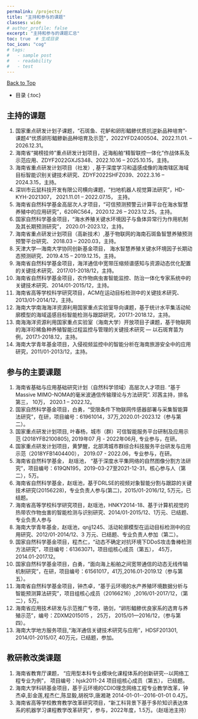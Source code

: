 ```yaml
---
permalink: /projects/
title: "主持和参与的课题"
classes: wide
# author_profile: false
excerpt: "主持和参与的课题汇总"
toc: true  # 生成目录
toc_icon: "cog"
# tags: 
#   - sample post
#   - readability
#   - test
---
```

<div id="top"></div>

<a href="#top" class="up-to-top">Back to Top</a>

* 目录
{:toc}

## 主持的课题
1.	国家重点研发计划子课题，“石斑鱼、花鲈和卵形鲳鲹优质抗逆新品种培育”- 课题4“优质卵形鲳鲹新品种培育及示范”，2022YFD2400504、2022.11.01. – 2026.12.31。
2.	海南省“揭榜挂帅”重点研发计划项目，近海船舶“精智联控一体化”作战体系及示范应用、ZDYF2022GXJS348、2022.10.16 – 2025.10.15，主持。
3.	海南省重点研发计划项目（社发）, 基于深度学习和遥感成像的海南辖区海域目标智能识别关键技术研究、ZDYF2022SHFZ039、2022.3.16 – 2024.3.15，主持。
4.	深圳市云鼠科技开发有限公司横向课题，“扫地机器人视觉算法研究”，HD-KYH-2021307， 2021.11.01 – 2022.07.15， 主持。
5.	海南省自然科学基金高层次人才项目，“可信预测预警云计算平台在海水智慧养殖中的应用研究”，620RC564，2020.12.26 – 2023.12.25，主持。
6.	国家自然科学基金项目，“海水养殖关键水环境因子与鱼体异常行为作用机制及其长期预测研究”， 2020.01-2023.12，主持。
7.	海南省重点研发计划项目（高新技术）,基于物联网的海南石斑鱼智慧养殖预测预警平台研究、 2018.03 – 2020.03，主持。
8.	天津大学—海南大学协同创新基金项目， 海水智慧养殖关键水环境因子长期动态预测研究、2019.4.15 – 2019.12.15，主持。
9.	海南省自然科学基金项目，海洋通信中宽带压缩频谱感知与资源动态优化配置的关键技术研究、2017/01-2018/12，主持。
10.	海南省自然科学基金项目，农作物病虫害智能监控、防治一体化专家系统中的关键技术研究、2014/01-2015/12，主持。
11.	海南省高等学校科学研究项目，ACM在运动目标检测中的关键技术研究、2013/01-2014/12，主持。
12.	海南大学南海海洋资源利用国家重点实验室导向课题，基于统计水平集活动轮廓模型的海域遥感目标智能检测与跟踪研究，2017.1-2018.12，主持。
13.	南海海洋资源利用国家重点实验室（海南大学）开放项目子课题，基于物联网的海洋珍稀鱼种养殖智能过程监控与管理的关键技术研究 — 以石斑育苗为例，2017.1-2018.12，主持。
14.	海南大学青年基金项目，入侵视频监控中的智能分析在海南旅游安全中的应用研究，2011/01-2013/12，主持。


## 参与的主要课题
1.	海南省基础与应用基础研究计划（自然科学领域）高层次人才项目. “基于Massive MIMO-NOMA的毫米波通信传输理论与方法研究”. 邓茜主持，排名第三， 10万， 2020.1 – 2022.12。
2.	国家自然科学基金项目，白勇，“受限条件下物联网传感器部署与采集智能算法研究”，在研，项目编号：61961014，37万,2020.01-2023.12（参与第二）。
3.	国家重点研发计划项目, 叶春杨，城市（群）可信智能服务平台研制及应用示范 (2018YFB2100805), 2019年07 月 - 2022年06月, 专业参与，在研。
4.	国家重点研发计划项目，黄梦醒，北部湾城市群综合科技服务平台研发与应用示范（2018YFB1404400）， 2019.07 - 2022.06，专业参与，在研。
5.	海南省自然科学基金， 赵瑶池， “基于深度水平集网络的自然图像分割方法研究”，项目编号：619QN195，2019-03-27至2021-12-31，核心参与人（第二），5万。
6.	海南省自然科学基金，赵瑶池，基于DRLSE的视频对象智能分割与跟踪的关键技术研究(20156228)，专业负责人参与(第二)，2015/01-2016/12, 5万元，已结题。
7.	海南省高等学校科学研究项目，赵瑶池，HNKY2014-18、基于计算机视觉的热带农作物虫害的智能检测与识别研究、2014/01-2015/12、1万元、已结题、专业负责人参与
8.	海南大学青年基金，赵瑶池，qnjj1245、活动轮廓模型在运动目标检测中的应用研究、2012/01-2014/12、3 万元、已结题、专业负责人参加（第二）。
9.	国家自然科学基金项目，程杰仁，“动态不确定对抗环境下DDoS攻击鲁棒检测方法研究”，项目编号：61363071，项目组核心成员（第五）， 45万，2014.01-2017.12。
10.	国家自然科学基金项目，白勇，“面向海上船舶之间宽带通信的动态无线传输机制研究”，在研，项目编号：61561017，41万,2016.01-2019.12（参与第五）。
11.	海南省自然科学基金项目，钟杰卓，“基于云环境的水产养殖环境数据分析与智能预测算法研究”，项目组核心成员（20166216）,2016/01-2017/12，（第二），5万。
12.	海南省应用技术研发与示范推广专项，骆剑，“卵形鲳鲹优良家系的选育与养殖示范”，编号：ZDXM2015015 ， 25万， 2015/01—2016/12，（参与第四）。
13.	海南大学地方服务项目,“海洋通信关键技术研究与应用”，HDSF201301, 2014/01-2015/07, 40万元，已结题，参加。

## 教研教改类课题
1.	海南省教育厅课题， “应用型本科专业模块化课程体系的创新研究--以网络工程专业为例”， 项目编号：hjsk2011-24 项目组核心成员（第五）， 已结题。
2.	海南大学科研基金项目，基于云环境的CDIO理念网络工程专业教学改革，钟杰卓,彭金莲,程杰仁,陈显毅,胡祝华,唐湘滟 2014-01-01--2016-01-01 0.4万。
3.	海南省高等学校教育教学改革研究项目，“新工科背景下基于多阶知识表达体系的机器学习课程教学改革研究”，参与，2022年度，1.5万。（赵瑶池主持）
